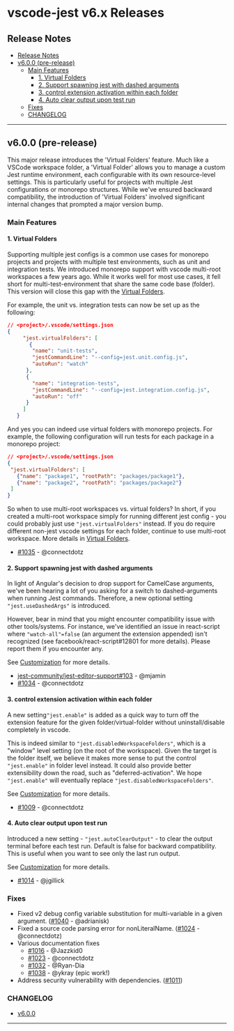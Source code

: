 # vscode-jest v6.x Releases <!-- omit in toc --> 

Release Notes
---
- [Release Notes](#release-notes)
- [v6.0.0 (pre-release)](#v600-pre-release)
  - [Main Features](#main-features)
    - [1. Virtual Folders](#1-virtual-folders)
    - [2. Support spawning jest with dashed arguments](#2-support-spawning-jest-with-dashed-arguments)
    - [3. control extension activation within each folder](#3-control-extension-activation-within-each-folder)
    - [4. Auto clear output upon test run](#4-auto-clear-output-upon-test-run)
  - [Fixes](#fixes)
  - [CHANGELOG](#changelog)

---

## v6.0.0 (pre-release)

This major release introduces the 'Virtual Folders' feature. Much like a VSCode workspace folder, a 'Virtual Folder' allows you to manage a custom Jest runtime environment, each configurable with its own resource-level settings. This is particularly useful for projects with multiple Jest configurations or monorepo structures. While we've ensured backward compatibility, the introduction of 'Virtual Folders' involved significant internal changes that prompted a major version bump. 

### Main Features
#### 1. Virtual Folders 

Supporting multiple jest configs is a common use cases for monorepo projects and projects with multiple test environments, such as unit and integration tests. We introduced monorepo support with vscode multi-root workspaces a few years ago. While it works well for most use cases, it fell short for multi-test-environment that share the same code base (folder). This version will close this gap with the [Virtual Folders](README.md#virtualfolders).

For example, the unit vs. integration tests can now be set up as the following:
```json
// <project>/.vscode/settings.json
{
     "jest.virtualFolders": [
       {
        "name": "unit-tests", 
        "jestCommandLine": "--config=jest.unit.config.js", 
        "autoRun": "watch"
      },
      {
        "name": "integration-tests", 
        "jestCommandLine": "--config=jest.integration.config.js", 
        "autoRun": "off"
      }
     ]
   }
```

And yes you can indeed use virtual folders with monorepo projects. For example, the following configuration will run tests for each package in a monorepo project:
```json
// <project>/.vscode/settings.json 
{
 "jest.virtualFolders": [
   {"name": "package1", "rootPath": "packages/package1"},
   {"name": "package2", "rootPath": "packages/package2"}
 ]
}
```

So when to use multi-root workspaces vs. virtual folders? In short, if you created a multi-root workspace simply for running different jest config - you could probably just use `"jest.virtualFolders"` instead. If you do require different non-jest vscode settings for each folder, continue to use multi-root workspace. More details in [Virtual Folders](README.md#virtualfolders).


- [#1035](https://github.com/jest-community/vscode-jest/pull/1035) - @connectdotz

#### 2. Support spawning jest with dashed arguments

In light of Angular's decision to drop support for CamelCase arguments, we've been hearing a lot of you asking for a switch to dashed-arguments when running Jest commands. Therefore, a new optional setting `"jest.useDashedArgs"` is introduced.

However, bear in mind that you might encounter compatibility issue with other tools/systems. For instance, we've identified an issue in react-script where `"watch-all"=false` (an argument the extension appended) isn't recognized (see facebook/react-script#12801 for more details). Please report them if you encounter any.

See [Customization](README.md#customization) for more details.


<!-- cSpell:ignore mjamin -->
- [jest-community/jest-editor-support#103](https://github.com/jest-community/jest-editor-support/pull/103) - @mjamin
- [#1034](https://github.com/jest-community/vscode-jest/pull/1034) - @connectdotz

#### 3. control extension activation within each folder
A new setting`"jest.enable"` is added as a quick way to turn off the extension feature for the given folder/virtual-folder without uninstall/disable completely in vscode. 

This is indeed similar to `"jest.disabledWorkspaceFolders"`, which is a "window" level setting (on the root of the workspace). Given the target is the folder itself, we believe it makes more sense to put the control `"jest.enable"` in folder level instead. It could also provide better extensibility down the road, such as "deferred-activation". We hope `"jest.enable"` will eventually replace `"jest.disabledWorkspaceFolders"`.

See [Customization](README.md#customization) for more details.

- [#1009](https://github.com/jest-community/vscode-jest/pull/1009) - @connectdotz

#### 4. Auto clear output upon test run

Introduced a new setting - `"jest.autoClearOutput"` - to clear the output terminal before each test run. Default is false for backward compatibility. This is useful when you want to see only the last run output. 

See [Customization](README.md#customization) for more details.

<!-- cSpell:ignore jgillick -->
- [#1014](https://github.com/jest-community/vscode-jest/pull/1014) - @jgillick

### Fixes
<!-- cSpell:ignore adrianisk Jazzkid0 ykray -->
- Fixed v2 debug config variable substitution for multi-variable in a given argument. ([#1040](https://github.com/jest-community/vscode-jest/pull/1040) - @adrianisk)
- Fixed a source code parsing error for nonLiteralName. ([#1024](https://github.com/jest-community/vscode-jest/pull/1024) - @connectdotz)
- Various documentation fixes 
  - [#1016](https://github.com/jest-community/vscode-jest/pull/1016) - @Jazzkid0 
  - [#1023](https://github.com/jest-community/vscode-jest/pull/1023) - @connectdotz 
  - [#1032](https://github.com/jest-community/vscode-jest/pull/1032) - @Ryan-Dia
  - [#1038](https://github.com/jest-community/vscode-jest/pull/1038) - @ykray (epic work!)
- Address security vulnerability with dependencies. ([#1011](https://github.com/jest-community/vscode-jest/pull/1011))

### CHANGELOG 
- [v6.0.0](https://github.com/jest-community/vscode-jest/releases/tag/v6.0.0)
  
---


